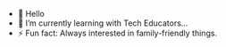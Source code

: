 - 👋 Hello
- 🌱 I’m currently learning with Tech Educators...
- ⚡ Fun fact: Always interested in family-friendly things.
<!---
HannahRuby/HannahRuby is a ✨ special ✨ repository because its `README.md` (this file) appears on your GitHub profile.
You can click the Preview link to take a look at your changes.
--->
